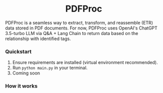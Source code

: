 <h1 align="center">
 <br>
 PDFProc
</h1>

PDFProc is a seamless way to extract, transform, and reassemble (ETR) data stored in PDF documents. For now, PDFProc uses OpenAI's ChatGPT 3.5-turbo LLM via Q&A + Lang Chain to return data based on the relationship with identified tags.

### Quickstart

1. Ensure requirements are installed (virtual environment recommended).
2. Run `python main.py` in your terminal.
3. Coming soon

### How it works

